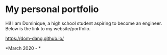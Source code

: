 # My personal portfolio 

Hi! I am Dominique, a high school student aspiring to become an engineer. Below is the link to my website/portfolio. 

https://dom-dang.github.io/

*March 2020 - *

